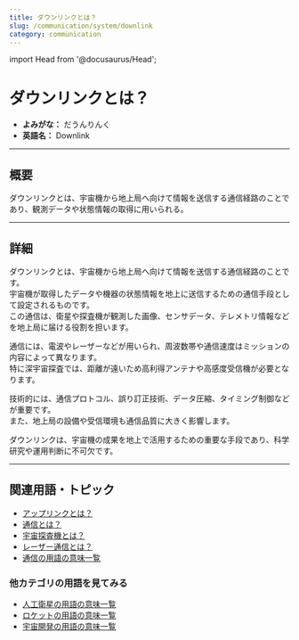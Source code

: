 ```yaml
---
title: ダウンリンクとは？
slug: /communication/system/downlink
category: communication
---
```


import Head from '@docusaurus/Head';

<Head>
  <script type="application/ld+json">
    {`{
      "@context": "https://schema.org",
      "@type": "DefinedTerm",
      "name": "ダウンリンクとは？",
      "inDefinedTermSet": "https://www.space-portal.org",
      "termCode": "communication/system/downlink",
      "description": "ダウンリンクとは、宇宙機から地上局へ向けて情報を送信する通信経路のことであり、観測データや状態情報の取得に用いられる。",
      "url": "https://www.space-portal.org/docs/communication/system/downlink"
    }`}
  </script>
</Head>

# ダウンリンクとは？

- **よみがな：** だうんりんく  
- **英語名：** Downlink  

---

## 概要

ダウンリンクとは、宇宙機から地上局へ向けて情報を送信する通信経路のことであり、観測データや状態情報の取得に用いられる。

---

## 詳細

ダウンリンクとは、宇宙機から地上局へ向けて情報を送信する通信経路のことです。  
宇宙機が取得したデータや機器の状態情報を地上に送信するための通信手段として設定されるものです。  
この通信は、衛星や探査機が観測した画像、センサデータ、テレメトリ情報などを地上局に届ける役割を担います。  

通信には、電波やレーザーなどが用いられ、周波数帯や通信速度はミッションの内容によって異なります。  
特に深宇宙探査では、距離が遠いため高利得アンテナや高感度受信機が必要となります。  

技術的には、通信プロトコル、誤り訂正技術、データ圧縮、タイミング制御などが重要です。  
また、地上局の設備や受信環境も通信品質に大きく影響します。  

ダウンリンクは、宇宙機の成果を地上で活用するための重要な手段であり、科学研究や運用判断に不可欠です。

---

## 関連用語・トピック

- [アップリンクとは？](/docs/communication/system/uplink)
- [通信とは？](/docs/communication/communication)
- [宇宙探査機とは？](/docs/explorer/space-probe)
- [レーザー通信とは？](/docs/communication/type/laser-communication)
- [通信の用語の意味一覧](/docs/category/communication)

### 他カテゴリの用語を見てみる
- [人工衛星の用語の意味一覧](/docs/category/satellite)
- [ロケットの用語の意味一覧](/docs/category/rocket)
- [宇宙開発の用語の意味一覧](/docs/category/glossary)
